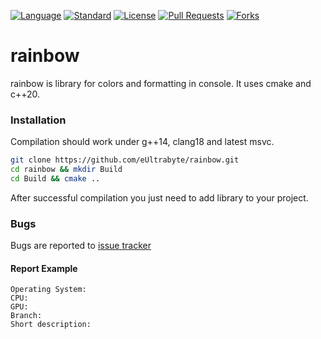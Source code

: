 [![Language](https://img.shields.io/badge/language-C++-blue.svg)](https://isocpp.org/)
[![Standard](https://img.shields.io/badge/c%2B%2B-20-blue.svg)](https://en.wikipedia.org/wiki/C%2B%2B#Standardization)
[![License](https://img.shields.io/github/license/eUltrabyte/rainbow)](https://github.com/eUltrabyte/rainbow/blob/main/LICENSE)
[![Pull Requests](https://img.shields.io/github/issues-pr/eUltrabyte/rainbow)](https://github.com/eUltrabyte/rainbow/pulls)
[![Forks](https://img.shields.io/github/forks/eUltrabyte/rainbow?style=flat)](https://github.com/eUltrabyte/rainbow)

# rainbow

rainbow is library for colors and formatting in console. It uses cmake and c++20.

### Installation

Compilation should work under g++14, clang18 and latest msvc.
```bash
git clone https://github.com/eUltrabyte/rainbow.git
cd rainbow && mkdir Build
cd Build && cmake ..
```
After successful compilation you just need to add library to your project.

### Bugs

Bugs are reported to [issue tracker](https://github.com/eUltrabyte/rainbow/issues)

#### Report Example

```
Operating System:
CPU:
GPU:
Branch:
Short description:
```